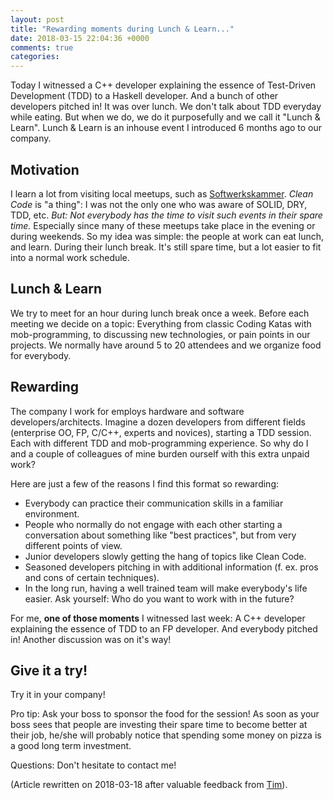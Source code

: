 ```yaml
---
layout: post
title: "Rewarding moments during Lunch & Learn..."
date: 2018-03-15 22:04:36 +0000
comments: true
categories: 
---
```

Today I witnessed a C++ developer explaining the essence of Test-Driven Development (TDD) to a Haskell developer. And a bunch of other developers pitched in! It was over lunch. We don't talk about TDD everyday while eating. But when we do, we do it purposefully and we call it "Lunch & Learn". Lunch & Learn is an inhouse event I introduced 6 months ago to our company.

## Motivation

I learn a lot from visiting local meetups, such as [Softwerkskammer](https://www.softwerkskammer.org/). *Clean Code* is "a thing": I was not the only one who was aware of SOLID, DRY, TDD, etc.  *But: Not everybody has the time to visit such events in their spare time.* Especially since many of these meetups take place in the evening or during weekends. So my idea was simple: the people at work can eat lunch, and learn. During their lunch break. It's still spare time, but a lot easier to fit into a normal work schedule.

## Lunch & Learn

We try to meet for an hour during lunch break once a week. Before each meeting we decide on a topic: Everything from classic Coding Katas with mob-programming, to discussing new technologies, or pain points in our projects. We normally have around 5 to 20 attendees and we organize food for everybody.

## Rewarding

The company I work for employs hardware and software developers/architects. Imagine a dozen developers from different fields (enterprise OO, FP, C/C++, experts and novices), starting a TDD session. Each with different TDD and mob-programming experience. So why do I and a couple of colleagues of mine burden ourself with this extra unpaid work?

Here are just a few of the reasons I find this format so rewarding:

- Everybody can practice their communication skills in a familiar environment.
- People who normally do not engage with each other starting a conversation about something like "best practices", but from very different points of view.
- Junior developers slowly getting the hang of topics like Clean Code.
- Seasoned developers pitching in with additional information (f. ex. pros and cons of certain techniques).
- In the long run, having a well trained team will make everybody's life easier. Ask yourself: Who do you want to work with in the future?

For me, **one of those moments** I witnessed last week: A C++ developer explaining the essence of TDD to an FP developer. And everybody pitched in! Another discussion was on it's way!

## Give it a try!

Try it in your company!

Pro tip: Ask your boss to sponsor the food for the session! As soon as your boss sees that people are investing their spare time to become better at their job, he/she will probably notice that spending some money on pizza is a good long term investment.

Questions: Don't hesitate to contact me!

(Article rewritten on 2018-03-18 after valuable feedback from [Tim](http://www.timbourguignon.fr)).